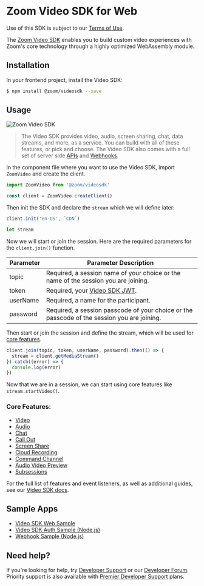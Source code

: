 # Zoom Video SDK for Web

Use of this SDK is subject to our [Terms of Use](https://explore.zoom.us/en/video-sdk-terms/).

The [Zoom Video SDK](https://marketplace.zoom.us/docs/sdk/video/web) enables you to build custom video experiences with Zoom's core technology through a highly optimized WebAssembly module.

## Installation

In your frontend project, install the Video SDK:

```bash
$ npm install @zoom/videosdk --save
```

## Usage

![Zoom Video SDK](https://marketplace.zoom.us/docs/static/vsdk-example-139e25db205f5e1daacf06a51ae7c8d6.gif)

> The Video SDK provides video, audio, screen sharing, chat, data streams, and more, as a service. You can build with all of these features, or pick and choose. The Video SDK also comes with a full set of server side [APIs](https://marketplace.zoom.us/docs/api-reference/video-sdk/methods) and [Webhooks](https://marketplace.zoom.us/docs/api-reference/video-sdk/events).

In the component file where you want to use the Video SDK, import `ZoomVideo` and create the client.

```js
import ZoomVideo from '@zoom/videosdk'

const client = ZoomVideo.createClient()
```

Then init the SDK and declare the `stream` which we will define later:

```js
client.init('en-US', `CDN`)

let stream
```

Now we will start or join the session.  Here are the required parameters for the `client.join()` function.

| Parameter              | Parameter Description |
| -----------------------|-------------|
| topic  | Required, a session name of your choice or the name of the session you are joining. |
| token  | Required, your [Video SDK JWT](https://marketplace.zoom.us/docs/sdk/video/auth). |
| userName | Required, a name for the participant. |
| password | Required, a session passcode of your choice or the passcode of the session you are joining. |

Then start or join the session and define the stream, which will be used for [core features](#core-features).

```js
client.join(topic, token, userName, password).then(() => {
  stream = client.getMediaStream()
}).catch((error) => {
  console.log(error)
})
```

Now that we are in a session, we can start using core features like `stream.startVideo()`.

### Core Features:

- [Video](https://marketplace.zoom.us/docs/sdk/video/web/essential/video)
- [Audio](https://marketplace.zoom.us/docs/sdk/video/web/essential/audio)
- [Chat](https://marketplace.zoom.us/docs/sdk/video/web/essential/chat)
- [Call Out](https://marketplace.zoom.us/docs/sdk/video/web/advanced/call-out)
- [Screen Share](https://marketplace.zoom.us/docs/sdk/video/web/essential/screen-share)
- [Cloud Recording](https://marketplace.zoom.us/docs/sdk/video/web/essential/recording)
- [Command Channel](https://marketplace.zoom.us/docs/sdk/video/web/advanced/command-channel)
- [Audio Video Preview](https://marketplace.zoom.us/docs/sdk/video/web/essential/test)
- [Subsessions](https://marketplace.zoom.us/docs/sdk/video/web/advanced/breakout-rooms)

For the full list of features and event listeners, as well as additional guides, see our [Video SDK docs](https://marketplace.zoom.us/docs/sdk/video/web).

## Sample Apps

- [Video SDK Web Sample](https://github.com/zoom/videosdk-web-sample)
- [Video SDK Auth Sample (Node.js)](https://github.com/zoom/videosdk-sample-signature-node.js)
- [Webhook Sample (Node.js)](https://github.com/zoom/webhook-sample-node.js)

## Need help?

If you're looking for help, try [Developer Support](https://devsupport.zoom.us) or our [Developer Forum](https://devforum.zoom.us). Priority support is also available with [Premier Developer Support](https://zoom.us/docs/en-us/developer-support-plans.html) plans.

